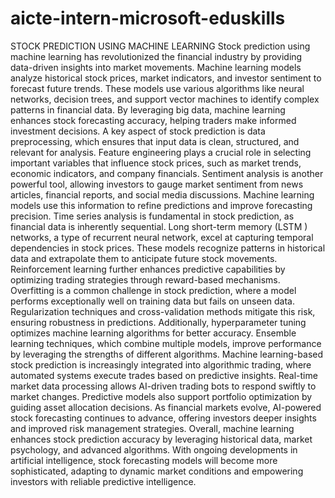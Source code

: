 # aicte-intern-microsoft-eduskills
STOCK PREDICTION USING MACHINE LEARNING 
Stock prediction using machine learning has revolutionized the financial industry by providing data-driven insights into market movements. Machine learning models analyze historical stock prices, market indicators, and investor sentiment to forecast future trends. These models use various algorithms like neural networks, decision trees, and support vector machines to identify complex patterns in financial data. By leveraging big data, machine learning enhances stock forecasting accuracy, helping traders make informed investment decisions.
A key aspect of stock prediction is data preprocessing, which ensures that input data is clean, structured, and relevant for analysis. Feature engineering plays a crucial role in selecting important variables that influence stock prices, such as market trends, economic indicators, and company financials. Sentiment analysis is another powerful tool, allowing investors to gauge market sentiment from news articles, financial reports, and social media discussions. Machine learning models use this information to refine predictions and improve forecasting precision.
Time series analysis is fundamental in stock prediction, as financial data is inherently sequential. Long short-term memory (LSTM ) networks, a type of recurrent neural network, excel at capturing temporal dependencies in stock prices. These models recognize patterns in historical data and extrapolate them to anticipate future stock movements. Reinforcement learning further enhances predictive capabilities by optimizing trading strategies through reward-based mechanisms.
Overfitting is a common challenge in stock prediction, where a model performs exceptionally well on training data but fails on unseen data. Regularization techniques and cross-validation methods mitigate this risk, ensuring robustness in predictions. Additionally, hyperparameter tuning optimizes machine learning algorithms for better accuracy. Ensemble learning techniques, which combine multiple models, improve performance by leveraging the strengths of different algorithms.
Machine learning-based stock prediction is increasingly integrated into algorithmic trading, where automated systems execute trades based on predictive insights. Real-time market data processing allows AI-driven trading bots to respond swiftly to market changes. Predictive models also support portfolio optimization by guiding asset allocation decisions. As financial markets evolve, AI-powered stock forecasting continues to advance, offering investors deeper insights and improved risk management strategies.
Overall, machine learning enhances stock prediction accuracy by leveraging historical data, market psychology, and advanced algorithms. With ongoing developments in artificial intelligence, stock forecasting models will become more sophisticated, adapting to dynamic market conditions and empowering investors with reliable predictive intelligence.

